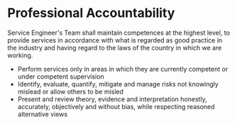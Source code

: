# Professional Accountability

Service Engineer's Team shall maintain competences at the highest level, to provide services in accordance with what is regarded as good practice in the industry and having regard to the laws of the country in which we are working.

* Perform services only in areas in which they are currently competent or under competent supervision
* Identify, evaluate, quantify, mitigate and manage risks not knowingly mislead or allow others to be misled
* Present and review theory, evidence and interpretation honestly, accurately, objectively and without bias, while respecting reasoned alternative views

